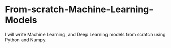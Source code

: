 # From-scratch-Machine-Learning-Models
I will write Machine Learning, and Deep Learning models from scratch using Python and Numpy. 
